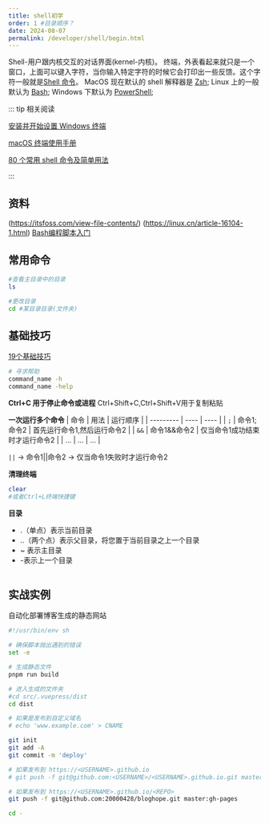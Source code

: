 ```yaml
---
title: shell初学
order: 1 #目录顺序？
date: 2024-08-07
permalink: /developer/shell/begin.html
---
```


Shell-用户跟内核交互的对话界面(kernel-内核)。
终端，外表看起来就只是一个窗口，上面可以键入字符，当你输入特定字符的时候它会打印出一些反馈。这个字符一般就是[Shell 命令](https://www.runoob.com/linux/linux-shell.html)。
MacOS 现在默认的 shell 解释器是 [Zsh](https://www.duidaima.com/Group/Topic/OtherTools/17940);
Linux 上的一般默认为 [Bash](https://zh.wikipedia.org/wiki/Bash);
Windows 下默认为 [PowerShell](https://zh.wikipedia.org/wiki/PowerShell);

::: tip 相关阅读

[安装并开始设置 Windows 终端](https://learn.microsoft.com/zh-cn/windows/terminal/install)

[macOS 终端使用手册](https://support.apple.com/zh-cn/guide/terminal/welcome/mac)

[80 个常用 shell 命令及简单用法](https://blog.csdn.net/WQY867047910/article/details/134788517)

:::

## 资料
(https://itsfoss.com/view-file-contents/)
(https://linux.cn/article-16104-1.html)
[Bash编程脚本入门](https://linux.cn/article-16120-1.html)
<!-- more -->
## 常用命令
```bash
#查看主目录中的目录
ls

#更改目录
cd #某目录目录(文件夹)
```



## 基础技巧
[19个基础技巧](https://itsfoss.com/basic-terminal-tips-ubuntu/#8-getting-help)

```bash
# 寻求帮助
command_name -h
command_name -help
```
**Ctrl+C 用于停止命令或进程**
Ctrl+Shift+C,Ctrl+Shift+V用于复制粘贴

**一次运行多个命令**
| 命令 | 用法 | 运行顺序 |
| --------- | ---- | ---- |
| `;` | 命令1;命令2 | 首先运行命令1,然后运行命令2 |
| `&&` | 命令1&&命令2 | 仅当命令1成功结束时才运行命令2 |
| ... | ... | ... |

 `||`  →  命令1||命令2 &#x2192; 仅当命令1失败时才运行命令2 

**清理终端**
```bash
clear
#或者Ctrl+L终端快捷键
```
**目录**
- .（单点）表示当前目录
- ..（两个点）表示父目录，将您置于当前目录之上一个目录
- ~ 表示主目录
- -表示上一个目录
```bash

```


## 实战实例

自动化部署博客生成的静态网站
```bash
#!/usr/bin/env sh

# 确保脚本抛出遇到的错误
set -e

# 生成静态文件
pnpm run build

# 进入生成的文件夹
#cd src/.vuepress/dist
cd dist

# 如果是发布到自定义域名
# echo 'www.example.com' > CNAME

git init
git add -A
git commit -m 'deploy'

# 如果发布到 https://<USERNAME>.github.io
# git push -f git@github.com:<USERNAME>/<USERNAME>.github.io.git master

# 如果发布到 https://<USERNAME>.github.io/<REPO>
git push -f git@github.com:20000428/bloghope.git master:gh-pages

cd -
```
